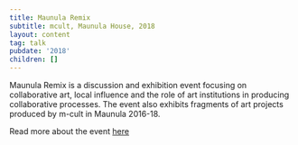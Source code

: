 ```yaml
---
title: Maunula Remix
subtitle: mcult, Maunula House, 2018
layout: content
tag: talk
pubdate: '2018'
children: []
---
```

Maunula Remix is a discussion and exhibition event focusing on collaborative art, local influence and the role of art institutions in producing collaborative processes. The event also exhibits fragments of art projects produced by m-cult in Maunula 2016-18.

Read more about the event [here](http://m-cult.org/news/maunula-remix-exhibitiondiscussion-event-2810)
